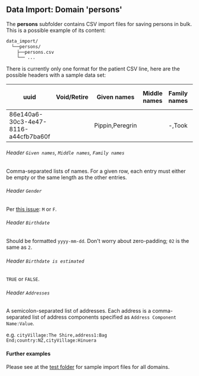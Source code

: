## Data Import: Domain 'persons'
The **persons** subfolder contains CSV import files for saving persons in bulk. This is a possible example of its content:
```bash
data_import/
  └──persons/
    ├──persons.csv
    └── ...
```
There is currently only one format for the patient CSV line, here are the possible headers with a sample data set:

| uuid                                 | Void/Retire | Given names     | Middle names | Family names | Gender | Birthdate  | Birthdate is estimated | Addresses                                                             |
|--------------------------------------|-------------|-----------------|--------------|--------------|--------|------------|------------------------|-----------------------------------------------------------------------|
| 86e140a6-30c3-4e47-8116-a44cfb7ba60f |             | Pippin,Peregrin |              | -,Took       | M      | 1980-02-01 | FALSE                  | cityVillage:The Shire,address1:Bag End;country:NZ,cityVillage:Hinuera |

###### Header `Given names`, `Middle names`, `Family names`
Comma-separated lists of names. For a given row, each entry must either be
empty or the same length as the other entries.

###### Header `Gender`
Per [this issue](https://issues.openmrs.org/browse/TRUNK-4832): `M` or `F`.

###### Header `Birthdate`
Should be formatted `yyyy-mm-dd`. Don't worry about zero-padding; `02` is the
same as `2`.

###### Header `Birthdate is estimated`
`TRUE` or `FALSE`.

###### Header `Addresses`
A semicolon-separated list of addresses. Each address is a comma-separated
list of address components specified as `Address Component Name:Value`.

e.g. `cityVillage:The Shire,address1:Bag End;country:NZ,cityVillage:Hinuera`

#### Further examples
Please see at the
[test folder](../api/src/test/resources/testAppDataDir/import_data)
for sample import files for all domains.
